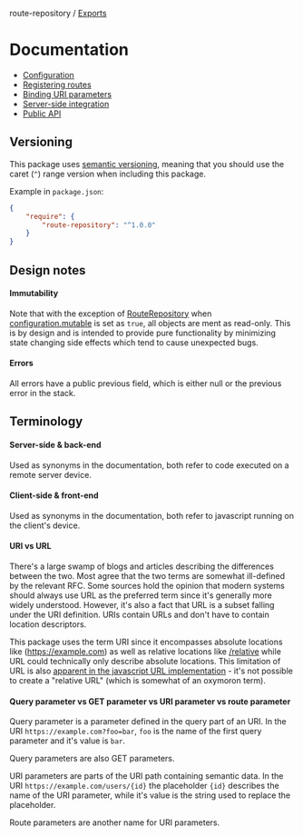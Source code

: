 route-repository / [Exports](modules.md)

# Documentation

- [Configuration](configuration.md)
- [Registering routes](registration.md)
- [Binding URI parameters]('uri_parameters.md')
- [Server-side integration](server_side_integration.md)
- [Public API](generated/modules.md)

## Versioning

This package uses [semantic versioning](https://semver.org/), meaning that you should use the caret (`^`) range version when including this package.

Example in `package.json`:

```json
{
    "require": {
        "route-repository": "^1.0.0"
    }
}
```

## Design notes

#### Immutability

Note that with the exception of [RouteRepository](generated/RouteRepository.md) when [configuration.mutable](configuration.md#mutable) is set as `true`, all objects are ment as read-only. This is by design and is intended to provide pure functionality by minimizing state changing side effects which tend to cause unexpected bugs.

#### Errors

All errors have a public previous field, which is either null or the previous error in the stack.

## Terminology

#### Server-side & back-end

Used as synonyms in the documentation, both refer to code executed on a remote server device.

#### Client-side & front-end

Used as synonyms in the documentation, both refer to javascript running on the client's device.

#### URI vs URL

There's a large swamp of blogs and articles describing the differences between the two. Most agree that the two terms are somewhat ill-defined by the relevant RFC. Some sources hold the opinion that modern systems should always use URL as the preferred term since it's generally more widely understood. However, it's also a fact that URL is a subset falling under the URI definition. URIs contain URLs and don't have to contain location descriptors.

This package uses the term URI since it encompasses absolute locations like (https://example.com) as well as relative locations like [/relative](/relative) while URL could technically only describe absolute locations. This limitation of URL is also [apparent in the javascript URL implementation](https://developer.mozilla.org/en-US/docs/Web/API/URL/URL) - it's not possible to create a "relative URL" (which is somewhat of an oxymoron term).

#### Query parameter vs GET parameter vs URI parameter vs route parameter

Query parameter is a parameter defined in the query part of an URI. In the URI `https://example.com?foo=bar`, `foo` is the name of the first query parameter and it's value is `bar`.

Query parameters are also GET parameters.

URI parameters are parts of the URI path containing semantic data. In the URI `https://example.com/users/{id}` the placeholder `{id}` describes the name of the URI parameter, while it's value is the string used to replace the placeholder.

Route parameters are another name for URI parameters.
